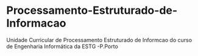 # Processamento-Estruturado-de-Informacao
Unidade Curricular de Processamento Estruturado de Informcao do curso de Engenharia Informática da ESTG -P.Porto
